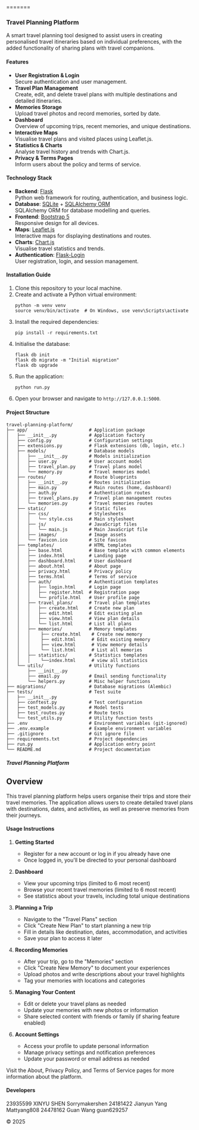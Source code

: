 
=======
### Travel Planning Platform

A smart travel planning tool designed to assist users in creating personalised travel itineraries based on individual preferences, with the added functionality of sharing plans with travel companions.

#### Features
- **User Registration & Login**  
  Secure authentication and user management.
- **Travel Plan Management**  
  Create, edit, and delete travel plans with multiple destinations and detailed itineraries.
- **Memories Storage**  
  Upload travel photos and record memories, sorted by date.
- **Dashboard**  
  Overview of upcoming trips, recent memories, and unique destinations.
- **Interactive Maps**  
  Visualise travel plans and visited places using Leaflet.js.
- **Statistics & Charts**  
  Analyse travel history and trends with Chart.js.
- **Privacy & Terms Pages**  
  Inform users about the policy and terms of service.

#### Technology Stack
- **Backend**: [Flask](https://flask.palletsprojects.com/)  
  Python web framework for routing, authentication, and business logic.
- **Database**: [SQLite](https://www.sqlite.org/) + [SQLAlchemy ORM](https://www.sqlalchemy.org/)  
  SQLAlchemy ORM for database modelling and queries.
- **Frontend**: [Bootstrap 5](https://getbootstrap.com/)  
  Responsive design for all devices.
- **Maps**: [Leaflet.js](https://leafletjs.com/)  
  Interactive maps for displaying destinations and routes.
- **Charts**: [Chart.js](https://www.chartjs.org/)  
  Visualise travel statistics and trends.
- **Authentication**: [Flask-Login](https://flask-login.readthedocs.io/)  
  User registration, login, and session management.

#### Installation Guide
1. Clone this repository to your local machine.
2. Create and activate a Python virtual environment:
   ```
   python -m venv venv
   source venv/bin/activate  # On Windows, use venv\Scripts\activate
   ```
3. Install the required dependencies:
   ```
   pip install -r requirements.txt
   ```
4. Initialise the database:
   ```
   flask db init
   flask db migrate -m "Initial migration"
   flask db upgrade
   ```
5. Run the application:
   ```
   python run.py
   ```
6. Open your browser and navigate to `http://127.0.0.1:5000`.

#### Project Structure
```
travel-planning-platform/
├── app/                       # Application package
│   ├── __init__.py            # Application factory
│   ├── config.py              # Configuration settings
│   ├── extensions.py          # Flask extensions (db, login, etc.)
│   ├── models/                # Database models
│   │   ├── __init__.py        # Models initialization
│   │   ├── user.py            # User account model
│   │   ├── travel_plan.py     # Travel plans model
│   │   └── memory.py          # Travel memories model
│   ├── routes/                # Route blueprints
│   │   ├── __init__.py        # Routes initialization
│   │   ├── main.py            # Main routes (home, dashboard)
│   │   ├── auth.py            # Authentication routes
│   │   ├── travel_plans.py    # Travel plan management routes
│   │   └── memories.py        # Travel memories routes
│   ├── static/                # Static files
│   │   ├── css/               # Stylesheets
│   │   │   └── style.css      # Main stylesheet
│   │   ├── js/                # JavaScript files
│   │   │   └── main.js        # Main JavaScript file
│   │   ├── images/            # Image assets
│   │   └── favicon.ico        # Site favicon
│   ├── templates/             # HTML templates
│   │   ├── base.html          # Base template with common elements
│   │   ├── index.html         # Landing page
│   │   ├── dashboard.html     # User dashboard
│   │   ├── about.html         # About page
│   │   ├── privacy.html       # Privacy policy
│   │   ├── terms.html         # Terms of service
│   │   ├── auth/              # Authentication templates
│   │   │   ├── login.html     # Login page
│   │   │   ├── register.html  # Registration page
│   │   │   └── profile.html   # User profile page
│   │   ├── travel_plans/      # Travel plan templates
│   │   │   ├── create.html    # Create new plan
│   │   │   ├── edit.html      # Edit existing plan
│   │   │   ├── view.html      # View plan details
│   │   │   └── list.html      # List all plans
│   │   ├── memories/          # Memory templates
│   │   │    ├── create.html    # Create new memory
│   │   │    ├── edit.html      # Edit existing memory
│   │   │    ├── view.html      # View memory details
│   │   │    └── list.html      # List all memories
│   │   ├── statistics/        # Statistics templates
│   │   │    └──index.html      # view all statistics
│   └── utils/                 # Utility functions
│       ├── __init__.py
│       ├── email.py           # Email sending functionality
│       └── helpers.py         # Misc helper functions
├── migrations/                # Database migrations (Alembic)
├── tests/                     # Test suite
│   ├── __init__.py
│   ├── conftest.py            # Test configuration
│   ├── test_models.py         # Model tests
│   ├── test_routes.py         # Route tests
│   └── test_utils.py          # Utility function tests
├── .env                       # Environment variables (git-ignored)
├── .env.example               # Example environment variables
├── .gitignore                 # Git ignore file
├── requirements.txt           # Project dependencies
├── run.py                     # Application entry point
└── README.md                  # Project documentation
```

##### Travel Planning Platform

## Overview
This travel planning platform helps users organise their trips and store their travel memories. 
The application allows users to create detailed travel plans with destinations, dates, and activities, as well as preserve memories from their journeys.

#### Usage Instructions

1. **Getting Started**
   - Register for a new account or log in if you already have one
   - Once logged in, you'll be directed to your personal dashboard

2. **Dashboard**
   - View your upcoming trips (limited to 6 most recent)
   - Browse your recent travel memories (limited to 6 most recent)
   - See statistics about your travels, including total unique destinations

3. **Planning a Trip**
   - Navigate to the "Travel Plans" section
   - Click "Create New Plan" to start planning a new trip
   - Fill in details like destination, dates, accommodation, and activities
   - Save your plan to access it later

4. **Recording Memories**
   - After your trip, go to the "Memories" section
   - Click "Create New Memory" to document your experiences
   - Upload photos and write descriptions about your travel highlights
   - Tag your memories with locations and categories

5. **Managing Your Content**
   - Edit or delete your travel plans as needed
   - Update your memories with new photos or information
   - Share selected content with friends or family (if sharing feature enabled)

6. **Account Settings**
   - Access your profile to update personal information
   - Manage privacy settings and notification preferences
   - Update your password or email address as needed

Visit the About, Privacy Policy, and Terms of Service pages for more information about the platform.
#### Developers
23935599 XINYU SHEN Sorrymakershen
24181422 Jianyun Yang Mattyang808 
24478162 Guan Wang guan629257

© 2025

